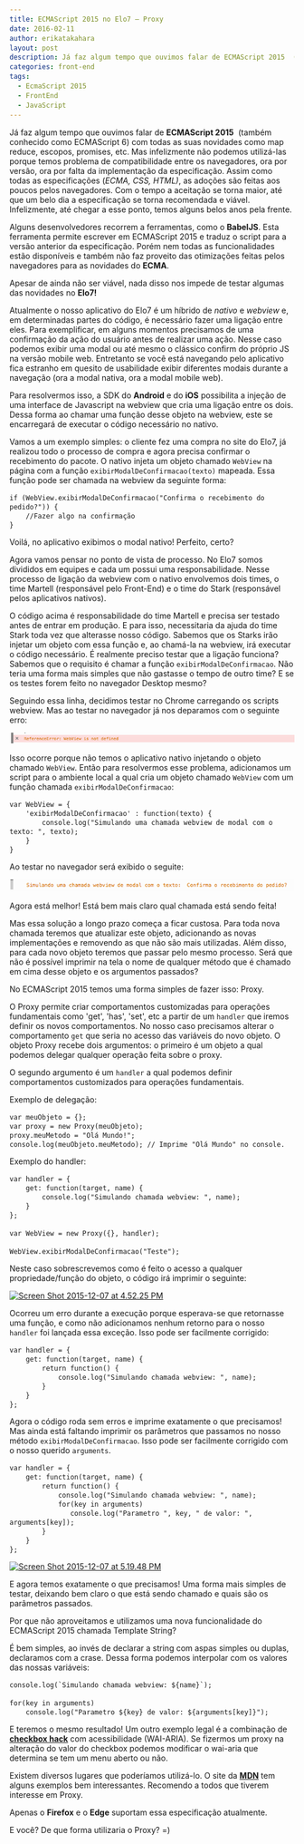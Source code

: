 ```yaml
---
title: ECMAScript 2015 no Elo7 – Proxy
date: 2016-02-11
author: erikatakahara
layout: post
description: Já faz algum tempo que ouvimos falar de ECMAScript 2015  (também conhecido como ECMAScript 6) com todas as suas novidades como map reduce, escopos, promises, etc. Mas infelizmente não podemos utilizá-las porque temos problema de compatibilidade entre os navegadores, ora por versão, ora por falta da implementação da especificação...
categories: front-end
tags:
  - EcmaScript 2015
  - FrontEnd
  - JavaScript
---
```


Já faz algum tempo que ouvimos falar de **ECMAScript 2015**  (também conhecido como ECMAScript 6) com todas as suas novidades como map reduce, escopos, promises, etc. Mas infelizmente não podemos utilizá-las porque temos problema de compatibilidade entre os navegadores, ora por versão, ora por falta da implementação da especificação. Assim como todas as especificações (_ECMA, CSS, HTML)_, as adoções são feitas aos poucos pelos navegadores. Com o tempo a aceitação se torna maior, até que um belo dia a especificação se torna recomendada e viável. Infelizmente, até chegar a esse ponto, temos alguns belos anos pela frente.

Alguns desenvolvedores recorrem a ferramentas, como o **BabelJS**. Esta ferramenta permite escrever em ECMAScript 2015 e traduz o script para a versão anterior da especificação. Porém nem todas as funcionalidades estão disponíveis e também não faz proveito das otimizações feitas pelos navegadores para as novidades do **ECMA**.

Apesar de ainda não ser viável, nada disso nos impede de testar algumas das novidades no **Elo7!**

Atualmente o nosso aplicativo do Elo7 é um híbrido de _nativo_ e _webview_ e, em determinadas partes do código, é necessário fazer uma ligação entre eles. Para exemplificar, em alguns momentos precisamos de uma confirmação da ação do usuário antes de realizar uma ação. Nesse caso podemos exibir uma modal ou até mesmo o clássico confirm do próprio JS na versão mobile web. Entretanto se você está navegando pelo aplicativo fica estranho em quesito de usabilidade exibir diferentes modais durante a navegação (ora a modal nativa, ora a modal mobile web).

Para resolvermos isso, a SDK do **Android** e do **iOS** possibilita a injeção de uma interface de Javascript na webview que cria uma ligação entre os dois. Dessa forma ao chamar uma função desse objeto na webview, este se encarregará de executar o código necessário no nativo.

Vamos a um exemplo simples: o cliente fez uma compra no site do Elo7, já realizou todo o processo de compra e agora precisa confirmar o recebimento do pacote. O nativo injeta um objeto chamado `WebView` na página com a função `exibirModalDeConfirmacao(texto)` mapeada. Essa função pode ser chamada na webview da seguinte forma:

```
if (WebView.exibirModalDeConfirmacao("Confirma o recebimento do pedido?")) {
    //Fazer algo na confirmação
}

```

Voilá, no aplicativo exibimos o modal nativo! Perfeito, certo?

Agora vamos pensar no ponto de vista de processo. No Elo7 somos divididos em equipes e cada um possui uma responsabilidade. Nesse processo de ligação da webview com o nativo envolvemos dois times, o time Martell (responsável pelo Front-End) e o time do Stark (responsável pelos aplicativos nativos).

O código acima é responsabilidade do time Martell e precisa ser testado antes de entrar em produção. E para isso, necessitaria da ajuda do time Stark toda vez que alterasse nosso código. Sabemos que os Starks irão injetar um objeto com essa função e, ao chamá-la na webview, irá executar o código necessário. É realmente preciso testar que a ligação funciona? Sabemos que o requisito é chamar a função `exibirModalDeConfirmacao`. Não teria uma forma mais simples que não gastasse o tempo de outro time? E se os testes forem feito no navegador Desktop mesmo?

Seguindo essa linha, decidimos testar no Chrome carregando os scripts webview. Mas ao testar no navegador já nos deparamos com o seguinte erro:

![Alt "Erro de webview no Chrome"](/images/ecmascript-1.png)

Isso ocorre porque não temos o aplicativo nativo injetando o objeto chamado `WebView`. Então para resolvermos esse problema, adicionamos um script para o ambiente local a qual cria um objeto chamado `WebView` com um função chamada `exibirModalDeConfirmacao`:

```
var WebView = {
    'exibirModalDeConfirmacao' : function(texto) {
        console.log("Simulando uma chamada webview de modal com o texto: ", texto);
    }
}

```

Ao testar no navegador será exibido o seguite:

![Alt "Chamada webview no Chrome"](/images/ecmascript-2.png)

Agora está melhor! Está bem mais claro qual chamada está sendo feita!

Mas essa solução a longo prazo começa a ficar custosa. Para toda nova chamada teremos que atualizar este objeto, adicionando as novas implementações e removendo as que não são mais utilizadas. Além disso, para cada novo objeto teremos que passar pelo mesmo processo. Será que não é possível imprimir na tela o nome de qualquer método que é chamado em cima desse objeto e os argumentos passados?

No ECMAScript 2015 temos uma forma simples de fazer isso: Proxy.

O Proxy permite criar comportamentos customizadas para operações fundamentais como 'get', 'has', 'set', etc a partir de um `handler` que iremos definir os novos comportamentos. No nosso caso precisamos alterar o comportamento `get` que seria no acesso das variáveis do novo objeto. O objeto Proxy recebe dois argumentos: o primeiro é um objeto a qual podemos delegar qualquer operação feita sobre o proxy.

O segundo argumento é um `handler` a qual podemos definir comportamentos customizados para operações fundamentais.

Exemplo de delegação:

```
var meuObjeto = {};
var proxy = new Proxy(meuObjeto);
proxy.meuMetodo = "Olá Mundo!";
console.log(meuObjeto.meuMetodo); // Imprime "Olá Mundo" no console.

```

Exemplo do handler:

```
var handler = {
    get: function(target, name) {
        console.log("Simulando chamada webview: ", name);
    }
};

var WebView = new Proxy({}, handler);

WebView.exibirModalDeConfirmacao("Teste");

```

Neste caso sobrescrevemos como é feito o acesso a qualquer propriedade/função do objeto, o código irá imprimir o seguinte:

<a href="http://i1.wp.com/tech.elo7.com.br/wp-content/uploads/2015/12/screen-shot-2015-12-07-at-4-52-25-pm.png" rel="attachment wp-att-484"><img class="alignnone size-full wp-image-484" src="http://i1.wp.com/tech.elo7.com.br/wp-content/uploads/2015/12/screen-shot-2015-12-07-at-4-52-25-pm.png?fit=492%2C58" alt="Screen Shot 2015-12-07 at 4.52.25 PM" srcset="http://i1.wp.com/tech.elo7.com.br/wp-content/uploads/2015/12/screen-shot-2015-12-07-at-4-52-25-pm.png?w=492 492w, http://i1.wp.com/tech.elo7.com.br/wp-content/uploads/2015/12/screen-shot-2015-12-07-at-4-52-25-pm.png?resize=300%2C35 300w" sizes="(max-width: 492px) 100vw, 492px" data-recalc-dims="1" /></a>

Ocorreu um erro durante a execução porque esperava-se que retornasse uma função, e como não adicionamos nenhum retorno para o nosso `handler` foi lançada essa exceção. Isso pode ser facilmente corrigido:

```
var handler = {
    get: function(target, name) {
        return function() {
            console.log("Simulando chamada webview: ", name);
        }
    }
};

```

Agora o código roda sem erros e imprime exatamente o que precisamos! Mas ainda está faltando imprimir os parâmetros que passamos no nosso método `exibirModalDeConfirmacao`. Isso pode ser facilmente corrigido com o nosso querido `arguments`.

```
var handler = {
    get: function(target, name) {
        return function() {
            console.log("Simulando chamada webview: ", name);
            for(key in arguments)
               console.log("Parametro ", key, " de valor: ", arguments[key]);
        }
    }
};

```

<a href="http://i2.wp.com/tech.elo7.com.br/wp-content/uploads/2015/12/screen-shot-2015-12-07-at-5-19-48-pm.png" rel="attachment wp-att-485"><img class="alignnone size-full wp-image-485" src="http://i2.wp.com/tech.elo7.com.br/wp-content/uploads/2015/12/screen-shot-2015-12-07-at-5-19-48-pm.png?fit=446%2C45" alt="Screen Shot 2015-12-07 at 5.19.48 PM" srcset="http://i2.wp.com/tech.elo7.com.br/wp-content/uploads/2015/12/screen-shot-2015-12-07-at-5-19-48-pm.png?w=446 446w, http://i2.wp.com/tech.elo7.com.br/wp-content/uploads/2015/12/screen-shot-2015-12-07-at-5-19-48-pm.png?resize=300%2C30 300w" sizes="(max-width: 446px) 100vw, 446px" data-recalc-dims="1" /></a>

E agora temos exatamente o que precisamos! Uma forma mais simples de testar, deixando bem claro o que está sendo chamado e quais são os parâmetros passados.

Por que não aproveitamos e utilizamos uma nova funcionalidade do ECMAScript 2015 chamada Template String?

É bem simples, ao invés de declarar a string com aspas simples ou duplas, declaramos com a crase. Dessa forma podemos interpolar com os valores das nossas variáveis:

```
console.log(`Simulando chamada webview: ${name}`);

for(key in arguments)
    console.log("Parametro ${key} de valor: ${arguments[key]}");

```

E teremos o mesmo resultado! Um outro exemplo legal é a combinação de **[checkbox hack](http://craftedbits.elo7.com.br/2015/09/28/o-universo-soturno-da-compatibilidade-cross-browser/)** com acessibilidade (WAI-ARIA). Se fizermos um proxy na alteração do valor do checkbox podemos modificar o wai-aria que determina se tem um menu aberto ou não.

Existem diversos lugares que poderíamos utilizá-lo. O site da **[MDN](https://developer.mozilla.org/en-US/docs/Web/JavaScript/Reference/Global_Objects/Proxy)** tem alguns exemplos bem interessantes. Recomendo a todos que tiverem interesse em Proxy.

Apenas o **Firefox** e o **Edge** suportam essa especificação atualmente.

E você? De que forma utilizaria o Proxy? =)
